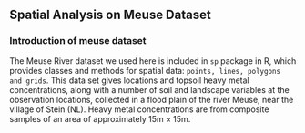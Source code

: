 ## Spatial Analysis on Meuse Dataset

### Introduction of meuse dataset
The Meuse River dataset we used here is included in `sp` package in R, which provides classes and methods for spatial data: `points, lines, polygons and grids`. This data set gives locations and topsoil heavy metal concentrations, along with a number of soil and landscape variables at the observation locations, collected in a flood plain of the river Meuse, near the village of Stein (NL). Heavy metal concentrations are from composite samples of an area of approximately 15m × 15m.


